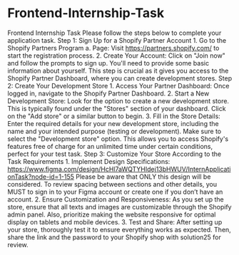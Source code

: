 # Frontend-Internship-Task

Frontend Internship Task Please follow the steps below to complete your application task. Step 1: Sign Up for a Shopify Partner Account 1. Go to the Shopify Partners Program a. Page: Visit https://partners.shopify.com/ to start the registration process. 2. Create Your Account: Click on "Join now" and follow the prompts to sign up. You'll need to provide some basic information about yourself. This step is crucial as it gives you access to the Shopify Partner Dashboard, where you can create development stores. Step 2: Create Your Development Store 1. Access Your Partner Dashboard: Once logged in, navigate to the Shopify Partner Dashboard. 2. Start a New Development Store: Look for the option to create a new development store. This is typically found under the "Stores" section of your dashboard. Click on the "Add store" or a similar button to begin. 3. Fill in the Store Details: Enter the required details for your new development store, including the name and your intended purpose (testing or development).  Make sure to select the "Development store" option. This allows you to access Shopify's features free of charge for an unlimited time under certain conditions, perfect for your test task. Step 3: Customize Your Store According to the Task Requirements 1. Implement Design Specifications: https://www.figma.com/design/HcHl7aWQTYHIdej13bHWUV/InternApplicationTask?node-id=1-155 Please be aware that ONLY this design will be considered. To review spacing between sections and other details, you MUST to sign in to your Figma account or create one if you don’t have an account. 2. Ensure Customization and Responsiveness: As you set up the store, ensure that all texts and images are customizable through the Shopify admin panel. Also, prioritize making the website responsive for optimal display on tablets and mobile devices. 3. Test and Share: After setting up your store, thoroughly test it to ensure everything works as expected. Then, share the link and the password to your Shopify shop with solution25 for review. 
